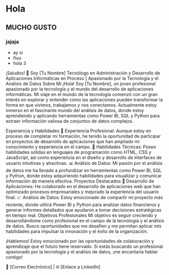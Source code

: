 # Hola
## MUCHO GUSTO
### jajaja

- ay si
- fiuu
- hola 3

¡Saludos! 👋 Soy [Tu Nombre]
Tecnólogo en Administración y Desarrollo de Aplicaciones Informáticas en Proceso | Apasionado por la Tecnología y el Análisis de Datos
Sobre Mí
¡Hola! Soy [Tu Nombre], un joven profesional apasionado por la tecnología y el mundo del desarrollo de aplicaciones informáticas. Mi viaje en el mundo de la tecnología comenzó con un gran interés en explorar y entender cómo las aplicaciones pueden transformar la forma en que vivimos, trabajamos y nos conectamos. Actualmente estoy inmerso en el fascinante mundo del análisis de datos, donde estoy aprendiendo y aplicando herramientas como Power BI, SQL y Python para extraer información valiosa de conjuntos de datos complejos.

Experiencia y Habilidades
💼 Experiencia Profesional: Aunque estoy en proceso de completar mi formación, he tenido la oportunidad de participar en proyectos de desarrollo de aplicaciones que han ampliado mi conocimiento y experiencia en el campo.
🌟 Habilidades Técnicas: Poseo habilidades sólidas en lenguajes de programación como HTML, CSS y JavaScript, así como experiencia en el diseño y desarrollo de interfaces de usuario intuitivas y atractivas.
📊 Análisis de Datos: Mi pasión por el análisis de datos me ha llevado a profundizar en herramientas como Power BI, SQL y Python, donde estoy adquiriendo habilidades para visualizar y comunicar información de manera efectiva.
Proyectos Destacados
🚀 Desarrollo de Aplicaciones: He colaborado en el desarrollo de aplicaciones web que han optimizado procesos empresariales y mejorado la experiencia del usuario final.
📈 Análisis de Datos: Estoy emocionado de compartir mi proyecto más reciente, donde utilicé Power BI y Python para analizar datos financieros y generar informes detallados que ayudaron a tomar decisiones estratégicas en tiempo real.
Objetivos Profesionales
Mi objetivo es seguir creciendo y desarrollándome como profesional en el campo de la tecnología y el análisis de datos. Busco oportunidades que me desafíen y me permitan aplicar mis habilidades para impulsar la innovación y el éxito de la organización.

¡Hablemos!
Estoy emocionado por las oportunidades de colaboración y aprendizaje que el futuro tiene reservado. Si estás buscando un profesional apasionado por la tecnología y el análisis de datos, ¡me encantaría hablar contigo!

📧 [Correo Electrónico] | 🌐 [Enlace a LinkedIn]


